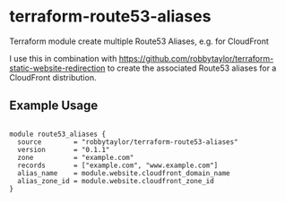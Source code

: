 # terraform-route53-aliases

Terraform module create multiple Route53 Aliases, e.g. for CloudFront

I use this in combination with https://github.com/robbytaylor/terraform-static-website-redirection to create the associated Route53 aliases for a CloudFront distribution.

## Example Usage

```

module route53_aliases {
  source        = "robbytaylor/terraform-route53-aliases"
  version       = "0.1.1"
  zone          = "example.com"
  records       = ["example.com", "www.example.com"]
  alias_name    = module.website.cloudfront_domain_name
  alias_zone_id = module.website.cloudfront_zone_id
}

```
